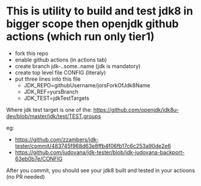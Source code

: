 # This is utility to build and test jdk8 in bigger scope then openjdk github actions (which run only tier1)

 * fork this repo
 * enable github actions (in actions tab)
 * create branch jdk-..some..name (jdk is mandatory)
 * create top level file CONFIG (literaly)
 * put three lines into this file
   * JDK_REPO=githubUsername/jorsForkOfJdk8Name
   * JDK_REF=yursBranch
   * JDK_TEST=jdkTestTargets

Where jdk test target is one of the: https://github.com/openjdk/jdk8u-dev/blob/master/jdk/test/TEST.groups

eg:
 * https://github.com/zzambers/jdk-tester/commit/483745f968d63e8ffb4f06fb17c6c253a90de2e6
 * https://github.com/judovana/jdk-tester/blob/jdk-judovana-backport-63eb0b7e/CONFIG

After you commit, you should see your jdk8 built and tested in your actioons (no PR needed)
